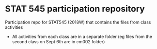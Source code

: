 # STAT 545 participation repository
Participation repo for STAT545 (2018W) that contains the files from class activities

- All activities from each class are in a separate folder (eg files from the second class on Sept 6th are in cm002 folder)
